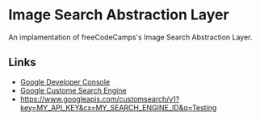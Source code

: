 # Image Search Abstraction Layer
An implamentation of freeCodeCamps's Image Search Abstraction Layer.


## Links
* [Google Developer Console](https://console.developers.google.com/apis)
* [Google Custome Search Engine](https://cse.google.com/cse/all)
* https://www.googleapis.com/customsearch/v1?key=MY_API_KEY&cx=MY_SEARCH_ENGINE_ID&q=Testing
